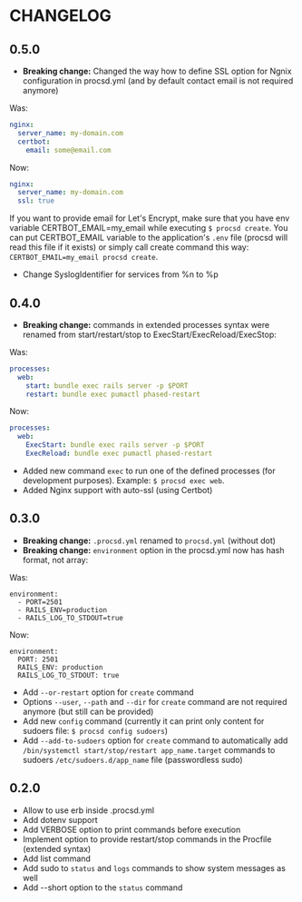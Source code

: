 # CHANGELOG
## 0.5.0
* **Breaking change:** Changed the way how to define SSL option for Ngnix configuration in procsd.yml (and by default contact email is not required anymore)

Was:
```yml
nginx:
  server_name: my-domain.com
  certbot:
    email: some@email.com
```

Now:
```yml
nginx:
  server_name: my-domain.com
  ssl: true
```

If you want to provide email for Let's Encrypt, make sure that you have env variable CERTBOT_EMAIL=my_email while executing `$ procsd create`. You can put CERTBOT_EMAIL variable to the application's `.env` file (procsd will read this file if it exists) or simply call create command this way: `CERTBOT_EMAIL=my_email procsd create`.

* Change SyslogIdentifier for services from %n to %p

## 0.4.0
* **Breaking change:** commands in extended processes syntax were renamed from start/restart/stop to ExecStart/ExecReload/ExecStop:

Was:
```yml
processes:
  web:
    start: bundle exec rails server -p $PORT
    restart: bundle exec pumactl phased-restart
```

Now:
```yml
processes:
  web:
    ExecStart: bundle exec rails server -p $PORT
    ExecReload: bundle exec pumactl phased-restart
```

* Added new command `exec` to run one of the defined processes (for development purposes). Example: `$ procsd exec web`.
* Added Nginx support with auto-ssl (using Certbot)

## 0.3.0
* **Breaking change:** `.procsd.yml` renamed to `procsd.yml` (without dot)
* **Breaking change:** `environment` option in the procsd.yml now has hash format, not array:

Was:
```
environment:
  - PORT=2501
  - RAILS_ENV=production
  - RAILS_LOG_TO_STDOUT=true
```

Now:
```
environment:
  PORT: 2501
  RAILS_ENV: production
  RAILS_LOG_TO_STDOUT: true
```

* Add `--or-restart` option for `create` command
* Options `--user`, `--path` and `--dir` for `create` command are not required anymore (but still can be provided)
* Add new `config` command (currently it can print only content for sudoers file: `$ procsd config sudoers`)
* Add `--add-to-sudoers` option for `create` command to automatically add `/bin/systemctl start/stop/restart app_name.target` commands to sudoers `/etc/sudoers.d/app_name` file (passwordless sudo)


## 0.2.0
* Allow to use erb inside .procsd.yml
* Add dotenv support
* Add VERBOSE option to print commands before execution
* Implement option to provide restart/stop commands in the Procfile (extended syntax)
* Add list command
*  Add sudo to `status` and `logs` commands to show system messages as well
* Add --short option to the `status` command
